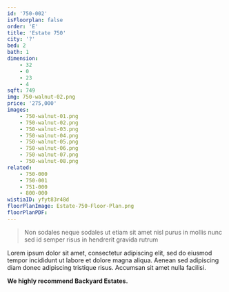 ```yaml
---
id: '750-002'
isFloorplan: false
order: 'E'
title: 'Estate 750'
city: '?'
bed: 2
bath: 1
dimension:
    - 32
    - 0
    - 23
    - 4
sqft: 749
img: 750-walnut-02.png
price: '275,000'
images:
    - 750-walnut-01.png
    - 750-walnut-02.png
    - 750-walnut-03.png
    - 750-walnut-04.png
    - 750-walnut-05.png
    - 750-walnut-06.png
    - 750-walnut-07.png
    - 750-walnut-08.png
related:
    - 750-000
    - 750-001
    - 751-000
    - 800-000
wistiaID: yfyt83r48d
floorPlanImage: Estate-750-Floor-Plan.png
floorPlanPDF:
---
```


> Non sodales neque sodales ut etiam sit amet nisl purus in mollis nunc sed id semper risus in hendrerit gravida rutrum

Lorem ipsum dolor sit amet, consectetur adipiscing elit, sed do eiusmod tempor incididunt ut labore et dolore magna aliqua. Aenean sed adipiscing diam donec adipiscing tristique risus. Accumsan sit amet nulla facilisi.

**We highly recommend Backyard Estates.**
